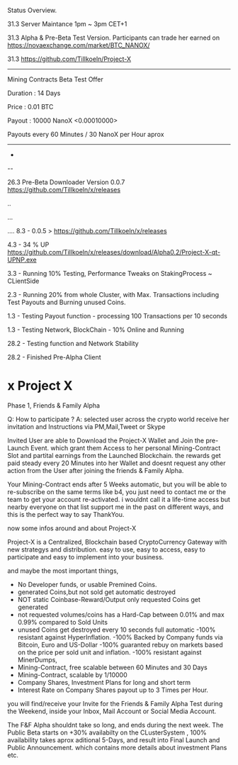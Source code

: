 Status Overview.

31.3 Server Maintance 1pm ~ 3pm  CET+1 

31.3 Alpha & Pre-Beta Test Version.  Participants can trade her earned on https://novaexchange.com/market/BTC_NANOX/

31.3 https://github.com/Tillkoeln/Project-X 

-----------------------------------------------

Mining Contracts Beta Test Offer

Duration : 14 Days

Price :  0.01 BTC

Payout : 10000 NanoX  <0.00010000>

Payouts every 60 Minutes  / 30 NanoX per Hour aprox

-----------------------------------------------------------------

-

--

26.3 Pre-Beta Downloader Version 0.0.7 https://github.com/Tillkoeln/x/releases

..

...

....
8.3 - 0.0.5 > https://github.com/Tillkoeln/x/releases 

4.3 - 34 % UP  https://github.com/Tillkoeln/x/releases/download/Alpha0.2/Project-X-qt-UPNP.exe

3.3 - Running 10% Testing, Performance Tweaks on StakingProcess ~ CLientSide

2.3 - Running 20% from whole Cluster, with Max. Transactions including Test Payouts and Burning unused Coins.

1.3 - Testing Payout function - processing 100 Transactions per 10 seconds

1.3 - Testing Network, BlockChain - 10% Online and Running

28.2 - Testing function and Network Stability

28.2 - Finished Pre-Alpha Client 



# x Project X 

Phase 1, Friends & Family Alpha 

Q: How to participate ? 
A: selected user across the crypto world receive her invitation and Instructions via PM,Mail,Tweet or Skype

Invited User are able to Download the Project-X Wallet and Join the pre-Launch Event.
which grant them Access to her personal Mining-Contract Slot and partital earnings 
from the Launched Blockchain. the rewards get paid steady every 20 Minutes into her Wallet
and doesnt request any other action from the User after joining the friends & Family Alpha.

Your Mining-Contract ends after 5 Weeks automatic, but you will be able to re-subscribe
on the same terms like b4, you just need to contact me or the team to get your account re-activated.
i wouldnt call it a life-time access but nearby everyone on that list support me in the past 
on different ways, and this is the perfect way to say ThankYou.


now some infos around and about Project-X

Project-X is a Centralized, Blockchain based CryptoCurrency Gateway with new strategys and distribution.
easy to use, easy to access, easy to participate and easy to implement into your business.


and maybe the most important things,


-	No Developer funds, or usable Premined Coins.
-	generated Coins,but not sold get automatic destroyed
-	NOT static Coinbase-Reward/Output only requested Coins get generated
-	not requested volumes/coins has a Hard-Cap between 0.01% and max 0.99% compared to Sold Units
-	unused Coins get destroyed every 10 seconds full automatic
-100% resistant against HyperInflation.
-100% Backed by Company funds via Bitcoin, Euro and US-Dollar
-100% guaranted rebuy on markets based on the price per sold unit and inflation.
-100% resistant against MinerDumps, 
-	Mining-Contract, free scalable between 60 Minutes and 30 Days
-	Mining-Contract, scalable by 1/10000
-	Company Shares, Investment Plans for long and short term
-	Interest Rate on Company Shares payout up to 3 Times per Hour.


you will find/receive your Invite for the Friends & Family Alpha Test during the Weekend,
inside your Inbox, Mail Account or Social Media Account.

The F&F Alpha shouldnt take so long, and ends during the next week.
The Public Beta starts on +30% availabilty on the CLusterSystem ,
100% availability takes aprox aditional 5-Days,
and result into Final Launch and Public Announcement. which contains
more details about investment Plans etc.









